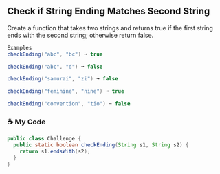 ## Check if String Ending Matches Second String

Create a function that takes two strings and returns true if the first string ends with the second string; otherwise return false.
```java
Examples
checkEnding("abc", "bc") ➞ true

checkEnding("abc", "d") ➞ false

checkEnding("samurai", "zi") ➞ false

checkEnding("feminine", "nine") ➞ true

checkEnding("convention", "tio") ➞ false
```
### :coffee: My Code
```java
public class Challenge {
  public static boolean checkEnding(String s1, String s2) {
    return s1.endsWith(s2);
  }
}
```
